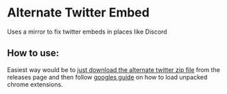 # Alternate Twitter Embed

Uses a mirror to fix twitter embeds in places like Discord

## How to use:

Easiest way would be to [just download the alternate twitter zip file](https://github.com/nulfrost/alternate-twitter-embed/releases) from the releases page and then follow [googles guide](https://developer.chrome.com/docs/extensions/mv3/getstarted/development-basics/#load-unpacked) on how to load unpacked chrome extensions.
